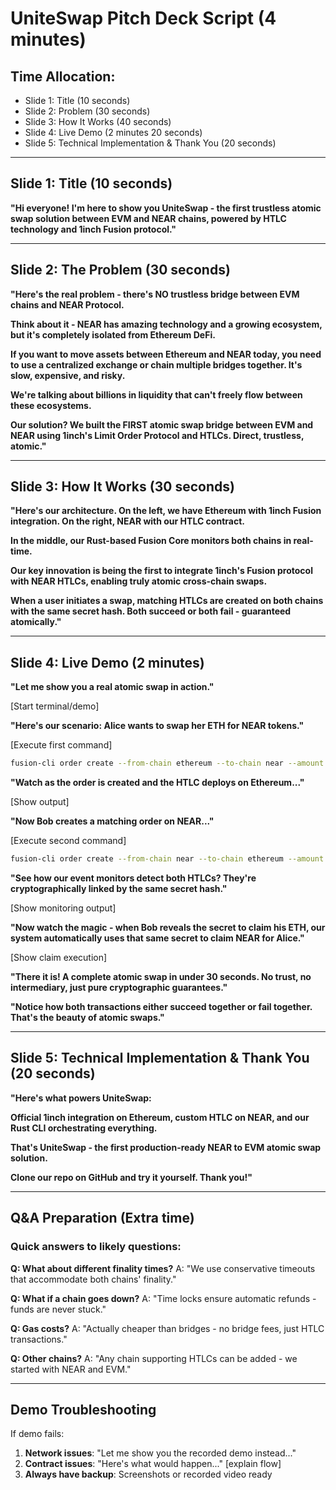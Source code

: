 # UniteSwap Pitch Deck Script (4 minutes)

## Time Allocation:
- Slide 1: Title (10 seconds)
- Slide 2: Problem (30 seconds) 
- Slide 3: How It Works (40 seconds)
- Slide 4: Live Demo (2 minutes 20 seconds)
- Slide 5: Technical Implementation & Thank You (20 seconds)

---

## Slide 1: Title (10 seconds)

**"Hi everyone! I'm here to show you UniteSwap - the first trustless atomic swap solution between EVM and NEAR chains, powered by HTLC technology and 1inch Fusion protocol."**

---

## Slide 2: The Problem (30 seconds)

**"Here's the real problem - there's NO trustless bridge between EVM chains and NEAR Protocol.**

**Think about it - NEAR has amazing technology and a growing ecosystem, but it's completely isolated from Ethereum DeFi.**

**If you want to move assets between Ethereum and NEAR today, you need to use a centralized exchange or chain multiple bridges together. It's slow, expensive, and risky.**

**We're talking about billions in liquidity that can't freely flow between these ecosystems.**

**Our solution? We built the FIRST atomic swap bridge between EVM and NEAR using 1inch's Limit Order Protocol and HTLCs. Direct, trustless, atomic."**

---

## Slide 3: How It Works (30 seconds)

**"Here's our architecture. On the left, we have Ethereum with 1inch Fusion integration. On the right, NEAR with our HTLC contract.**

**In the middle, our Rust-based Fusion Core monitors both chains in real-time.**

**Our key innovation is being the first to integrate 1inch's Fusion protocol with NEAR HTLCs, enabling truly atomic cross-chain swaps.**

**When a user initiates a swap, matching HTLCs are created on both chains with the same secret hash. Both succeed or both fail - guaranteed atomically."**

---

## Slide 4: Live Demo (2 minutes)

**"Let me show you a real atomic swap in action."**

[Start terminal/demo]

**"Here's our scenario: Alice wants to swap her ETH for NEAR tokens."**

[Execute first command]
```bash
fusion-cli order create --from-chain ethereum --to-chain near --amount 1 --token ETH
```

**"Watch as the order is created and the HTLC deploys on Ethereum..."**

[Show output]

**"Now Bob creates a matching order on NEAR..."**

[Execute second command]
```bash
fusion-cli order create --from-chain near --to-chain ethereum --amount 1000 --token NEAR
```

**"See how our event monitors detect both HTLCs? They're cryptographically linked by the same secret hash."**

[Show monitoring output]

**"Now watch the magic - when Bob reveals the secret to claim his ETH, our system automatically uses that same secret to claim NEAR for Alice."**

[Show claim execution]

**"There it is! A complete atomic swap in under 30 seconds. No trust, no intermediary, just pure cryptographic guarantees."**

**"Notice how both transactions either succeed together or fail together. That's the beauty of atomic swaps."**

---

## Slide 5: Technical Implementation & Thank You (20 seconds)

**"Here's what powers UniteSwap:**

**Official 1inch integration on Ethereum, custom HTLC on NEAR, and our Rust CLI orchestrating everything.**

**That's UniteSwap - the first production-ready NEAR to EVM atomic swap solution.**

**Clone our repo on GitHub and try it yourself. Thank you!"**

---

## Q&A Preparation (Extra time)

### Quick answers to likely questions:

**Q: What about different finality times?**
A: "We use conservative timeouts that accommodate both chains' finality."

**Q: What if a chain goes down?**
A: "Time locks ensure automatic refunds - funds are never stuck."

**Q: Gas costs?**
A: "Actually cheaper than bridges - no bridge fees, just HTLC transactions."

**Q: Other chains?**
A: "Any chain supporting HTLCs can be added - we started with NEAR and EVM."

---

## Demo Troubleshooting

If demo fails:
1. **Network issues**: "Let me show you the recorded demo instead..."
2. **Contract issues**: "Here's what would happen..." [explain flow]
3. **Always have backup**: Screenshots or recorded video ready
